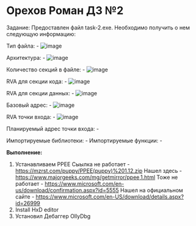 # Орехов Роман ДЗ №2

Задание:
Предоставлен файл task-2.exe. Необходимо получить о нем следующую информацию:

Тип файла: -
![image](https://github.com/Bravo-47/ib_assembly/assets/52736408/b31188a3-f33d-48a4-932e-3249f4b6e28b)

Архитектура: -
![image](https://github.com/Bravo-47/ib_assembly/assets/52736408/536098f0-a431-453a-a784-ec4ad3246028)

Количество секций в файле: -
![image](https://github.com/Bravo-47/ib_assembly/assets/52736408/50d1d92e-0e59-4082-97c0-0310cc9fb77a)


RVA для секции кода: -
![image](https://github.com/Bravo-47/ib_assembly/assets/52736408/fe5814d3-338a-4c4a-953c-95d30db3a500)


RVA для секции данных: -
![image](https://github.com/Bravo-47/ib_assembly/assets/52736408/470f1188-8b54-44b5-b538-12d7674aa238)

Базовый адрес: -
![image](https://github.com/Bravo-47/ib_assembly/assets/52736408/d8e26969-c391-43b4-95a6-b903144d635f)

RVA точки входа: -
![image](https://github.com/Bravo-47/ib_assembly/assets/52736408/4a57dd2a-38aa-4d1e-b67e-cf8a7dc62f21)

Планируемый адрес точки входа: -

Импортируемые библиотеки: -
Импортируемые функции: -

**Выполнение:**
1) Устанавливаем PPEE
   Сыылка не работает - https://mzrst.com/puppy/PPEE(puppy)%201.12.zip
   Нашел здесь - https://www.majorgeeks.com/mg/getmirror/ppee,1.html
   Тоже не работает - https://www.microsoft.com/en-us/download/confirmation.aspx?id=5555
   Нашел на официальном сайте - https://www.microsoft.com/en-US/download/details.aspx?id=26999
3) Install HxD editor
4) Установил Дебаггер OllyDbg
